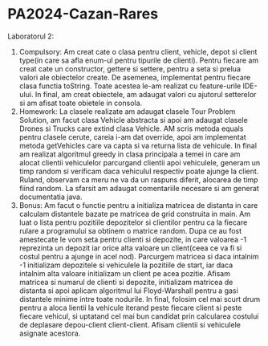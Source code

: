 # PA2024-Cazan-Rares

Laboratorul 2:

1) Compulsory:
   Am creat cate o clasa pentru client, vehicle, depot si client type(in care sa afla enum-ul pentru tipurile de
   clienti). Pentru fiecare am creat cate un constructor, gettere si settere, pentru a seta si prelua valori ale
   obiectelor create. De asemenea, implementat pentru fiecare clasa functia toString. Toate acestea le-am realizat cu
   feature-urile IDE-ului. In final, am creat obiectele, am adaugat valori cu ajutorul setterelor si am afisat toate
   obietele in consola.
2) Homework:
   La clasele realizate am adaugat clasele Tour Problem Solution, am facut clasa Vehicle abstracta si apoi am adaugat
   clasele Drones si Trucks care extind clasa Vehicle. AM scris metoda equals pentru clasele cerute, careia i-am dat
   override, apoi am implementat metoda getVehicles care va capta si va returna lista de vehicule. In final am realizat
   algoritmul greedy in clasa principala a temei in care am alocat clientii vehiculelor parcurgand clientii apoi
   vehiculele, generam un timp random si verificam daca vehiculul respectiv poate ajunge la client. Ruland, observam ca
   meru ne va da un raspuns diferit, alocarea de timp fiind random. La sfarsit am adaugat comentariile necesare si am
   generat documentatia java.
3) Bonus:
   Am facut o functie pentru a initializa matricea de distanta in care calculam distantele bazate pe matricea de grid
   construita in main. Am luat o lista pentru pozitiile depozitelor si clientilor pentru ca la fiecare rulare a
   programului sa obtinem o matrice random. Dupa ce au fost amestecate le vom seta pentru clienti si depozite, in care
   valoarea -1 reprezinta un depozit iar orice alta valoare un client(ceea ce va fi si costul pentru a ajunge in acel
   nod). Parcurgem matricea si daca intalnim -1 initializam depozitele si vehiculele la pozitiile de start, iar daca
   intalnim alta valoare initializam un client pe acea pozitie. Afisam matricea si numarul de clienti si depozite,
   initializam matricea de distanta si apoi aplicam algoritmul lui Floyd-Warshall pentru a gasi distantele minime intre
   toate nodurile. In final, folosim cel mai scurt drum pentru a aloca lientii la vehicule iterand peste fiecare client
   si peste fiecare vehicul, si uptatand cel mai bun candidat prin calcularea costului de deplasare depou-client
   client-client. Afisam clientii si vehiculele asignate acestora.
